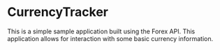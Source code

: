 # CurrencyTracker

This is a simple sample application built using the Forex API.
This application allows for interaction with some basic currency information.
